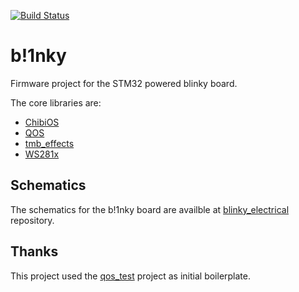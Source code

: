 [![Build Status](https://travis-ci.org/janfietz/b-1nky.svg?branch=master)](https://travis-ci.org/janfietz/b-1nky)
# b!1nky
Firmware project for the STM32 powered blinky board.

The core libraries are:
* [ChibiOS](https://github.com/lilvinz/chibios)
* [QOS](https://github.com/lilvinz/qos)
* [tmb_effects](https://github.com/janfietz/tmb_effects)
* [WS281x](https://github.com/janfietz/ws281x)

## Schematics
The schematics for the b!1nky board are availble at [blinky_electrical](https://github.com/janfietz/blinky_electrical) repository.

## Thanks
This project used the [qos_test](https://github.com/lilvinz/qos_tests) project as initial boilerplate.

